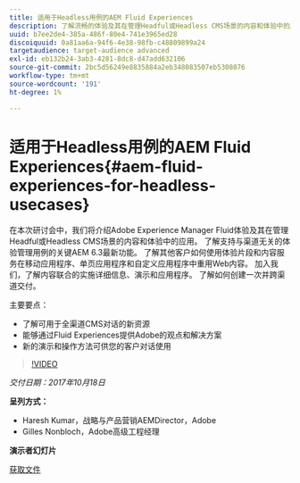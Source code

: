 ```yaml
---
title: 适用于Headless用例的AEM Fluid Experiences
description: 了解流畅的体验及其在管理Headful或Headless CMS场景的内容和体验中的应用。 了解关键AEM 6.3最新功能，这些功能支持不受渠道限制的体验管理用例等。
uuid: b7ee2de4-385a-486f-80e4-741e3965ed28
discoiquuid: 0a81aa6a-94f6-4e38-98fb-c48809899a24
targetaudience: target-audience advanced
exl-id: eb132b24-3ab3-4281-8dc8-d47add632106
source-git-commit: 2bc5d56249e8835884a2eb348083507eb5308076
workflow-type: tm+mt
source-wordcount: '191'
ht-degree: 1%

---
```


# 适用于Headless用例的AEM Fluid Experiences{#aem-fluid-experiences-for-headless-usecases}

在本次研讨会中，我们将介绍Adobe Experience Manager Fluid体验及其在管理Headful或Headless CMS场景的内容和体验中的应用。 了解支持与渠道无关的体验管理用例的关键AEM 6.3最新功能。 了解其他客户如何使用体验片段和内容服务在移动应用程序、单页应用程序和自定义应用程序中重用Web内容。 加入我们，了解内容联合的实施详细信息、演示和应用程序。 了解如何创建一次并跨渠道交付。

主要要点：

* 了解可用于全渠道CMS对话的新资源
* 能够通过Fluid Experiences提供Adobe的观点和解决方案
* 新的演示和操作方法可供您的客户对话使用

>[!VIDEO](https://video.tv.adobe.com/v/20495/?quality=9)

*交付日期：2017年10月18日*

**呈列方式：**

* Haresh Kumar，战略与产品营销AEMDirector，Adobe
* Gilles Nonbloch，Adobe高级工程经理

**演示者幻灯片**

[获取文件](assets/gems-fluid-experiencesoct1617.pdf)
<!--
[Get back to the Overview](https://helpx.adobe.com/experience-manager/kt/eseminars/gems/aem-index.html)
-->
